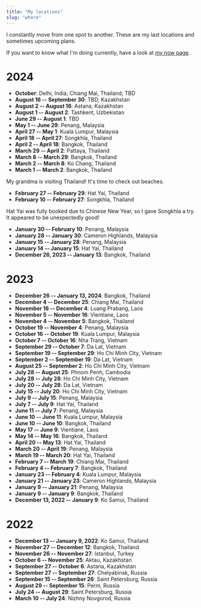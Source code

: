 ```yaml
---
title: "My locations"
slug: "where"
---
```


I constantly move from one spot to another. These are my last locations and
sometimes upcoming plans.

If you want to know what I'm doing currently, have a look at [my now page][now].

[now]: /now/

# 2024

* **October**: Delhi, India; Chiang Mai, Thailand; TBD
* **August 16 -- September 30**: TBD, Kazakhstan
* **August 2 -- August 16**: Astana, Kazakhstan
* **August 1 -- August 2**: Tashkent, Uzbekistan
* **June 29 -- August 1**: TBD
* **May 1 -- June 29**: Penang, Malaysia
* **April 27 -- May 1**: Kuala Lumpur, Malaysia
* **April 18 -- April 27**: Songkhla, Thailand
* **April 2 -- April 18**: Bangkok, Thailand
* **March 29 -- April 2**: Pattaya, Thailand
* **March 8 -- March 29**: Bangkok, Thailand
* **March 2 -- March 8**: Ko Chang, Thailand
* **March 1 -- March 2**: Bangkok, Thailand

My grandma is visiting Thailand! It's time to check out beaches.

* **February 27 -- February 29**: Hat Yai, Thailand
* **February 10 -- February 27**: Songkhla, Thailand

Hat Yai was fully booked due to Chinese New Year, so I gave Songkhla a try. It appeared to
be unexpectedly good!

* **January 30 -- February 10**: Penang, Malaysia
* **January 28 -- January 30**: Cameron Highlands, Malaysia
* **January 15 -- January 28**: Penang, Malaysia
* **January 14 -- January 15**: Hat Yai, Thailand
* **December 26, 2023 -- January 13**: Bangkok, Thailand

# 2023

* **December 26 -- January 13, 2024**: Bangkok, Thailand
* **December 4 -- December 25**: Chiang Mai, Thailand
* **November 16 -- December 4**: Luang Prabang, Laos
* **November 5 -- November 16**: Vientiane, Laos
* **November 4 -- November 5**: Bangkok, Thailand
* **October 19 -- November 4**: Penang, Malaysia
* **October 16 -- October 19**: Kuala Lumpur, Malaysia
* **October 7 -- October 16**: Nha Trang, Vietnam
* **September 29 -- October 7**: Da Lat, Vietnam
* **September 19 -- September 29**: Ho Chi Minh City, Vietnam
* **September 2 -- September 19**: Da Lat, Vietnam
* **August 25 -- September 2**: Ho Chi Minh City, Vietnam
* **July 28 -- August  25**: Phnom Penh, Cambodia
* **July 28 -- July 28**: Ho Chi Minh City, Vietnam
* **July 20 -- July 28**: Da Lat, Vietnam
* **July 15 -- July 20**: Ho Chi Minh City, Vietnam
* **July  9 -- July 15**: Penang, Malaysia
* **July  7 -- July  9**: Hat Yai, Thailand
* **June 11 -- July  7**: Penang, Malaysia
* **June 10 -- June 11**: Kuala Lumpur, Malaysia
* **June 10 -- June 10**: Bangkok, Thailand
* **May 17 -- June  9**: Vientiane, Laos
* **May 14 -- May 16**: Bangkok, Thailand
* **April 20 -- May 13**: Hat Yai, Thailand
* **March 20 -- April 19**: Penang, Malaysia
* **March 19 -- March 20**: Hat Yai, Thailand
* **February  7 -- March 19**: Chiang Mai, Thailand
* **February  4 -- February  7**: Bangkok, Thailand
* **January 23 -- February  4**: Kuala Lumpur, Malaysia
* **January 21 -- January 23**: Cameron Highlands, Malaysia
* **January  9 -- January 21**: Penang, Malaysia
* **January  9 -- January  9**: Bangkok, Thailand
* **December 13, 2022 -- January  9**: Ko Samui, Thailand

# 2022

* **December 13 -- January  9, 2022**: Ko Samui, Thailand
* **November 27 -- December 12**: Bangkok, Thailand
* **November 26 -- November 27**: Istanbul, Turkey
* **October  6 -- November 25**: Aktau, Kazakhstan
* **September 27 -- October  6**: Astana, Kazakhstan
* **September 27 -- September 27**: Chelyabinsk, Russia
* **September 15 -- September 26**: Saint Petersburg, Russia
* **August 29 -- September 15**: Perm, Russia
* **July 24 -- August 29**: Saint Petersburg, Russia
* **March 10 -- July 24**: Nizhny Novgorod, Russia
